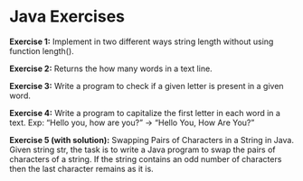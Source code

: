 # Java Exercises

**Exercise 1:**
Implement in two different ways string length without using function length().
 
**Exercise 2:**
Returns the how many words in a text line.
 
**Exercise 3:**
Write a program to check if a given letter is present in a given word.
 
**Exercise 4:**
Write a program to capitalize the first letter in each word in a text.
Exp: “Hello you, how are you?” → “Hello You, How Are You?”
 
**Exercise 5 (with solution):**
Swapping Pairs of Characters in a String in Java.
Given string str, the task is to write a Java program to swap the pairs of characters of a string. If the string contains an odd number of characters then the last character remains as it is.

